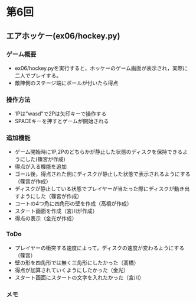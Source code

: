 # 第6回
## エアホッケー(ex06/hockey.py)
### ゲーム概要
- ex06/hockey.pyを実行すると，ホッケーのゲーム画面が表示され，実際に二人でプレイする。
- 敵陣側のステージ端にボールが付いたら得点
### 操作方法
- 1Pは"wasd"で2Pは矢印キーで操作する
- SPACEキーを押すとゲームが開始される
### 追加機能
- ゲーム開始時に1P,2Pのどちらかが静止した状態のディスクを保持できるようにした(篠宮が作成)
- 得点が入る機能を追加
- ゴール後，得点された側にディスクが静止した状態で表示されるようにする（篠宮が作成）
- ディスクが静止している状態でプレイヤーが当たった際にディスクが動き出すようにした（篠宮が作成）
- コートの4つ角に四角形の壁を作成（髙橋が作成）
- スタート画面を作成（宮川が作成）
- 得点の表示（金光が作成）

### ToDo
- プレイヤーの衝突する速度によって，ディスクの速度が変わるようにする（篠宮）
- 壁の形を四角形では無く三角形にしたかった（髙橋）
- 得点が加算されていくようにしたかった（金光）
- スタート画面にスタートの文字を入れたかった（宮川）
### メモ
